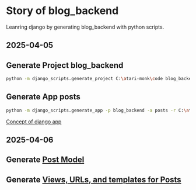 # Story of blog_backend

Leanring django by generating blog_backend with python scripts.

## 2025-04-05

## Generate Project blog_backend

```sh
python -m django_scripts.generate_project C:\atari-monk\code blog_backend --gitignore-template C:\atari-monk\code\py-scripting\data\django_gitignore.txt
```

## Generate App posts

```sh
python -m django_scripts.generate_app -p blog_backend -a posts -r C:\atari-monk\code\blog_backend
```

[Concept of django app](django_app.md)

## 2025-04-06

## Generate [Post Model](post_model.md)

## Generate [Views, URLs, and templates for Posts](post_views.md)
